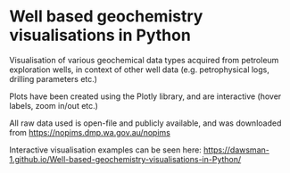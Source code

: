 # Well based geochemistry visualisations in Python
Visualisation of various geochemical data types acquired from petroleum exploration wells, in context of other well data (e.g. petrophysical logs, drilling parameters etc.)

Plots have been created using the Plotly library, and are interactive (hover labels, zoom in/out etc.)

All raw data used is open-file and publicly available, and was downloaded from https://nopims.dmp.wa.gov.au/nopims

Interactive visualisation examples can be seen here: https://dawsman-1.github.io/Well-based-geochemistry-visualisations-in-Python/
